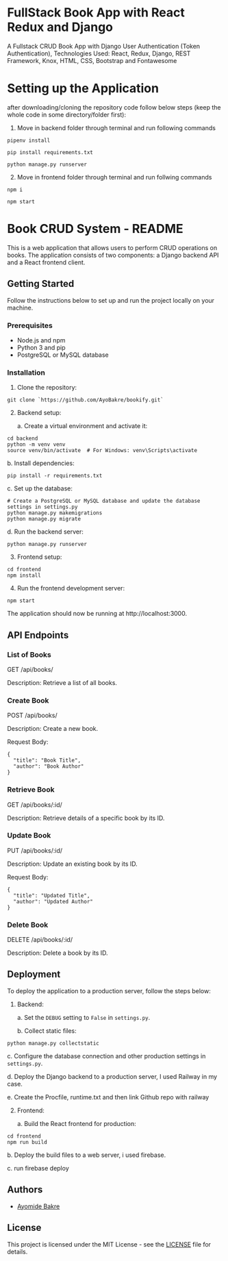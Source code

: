 # FullStack Book App with React Redux and Django
A Fullstack CRUD Book App with Django User Authentication (Token Authentication), Technologies Used: React, Redux, Django, REST Framework, Knox, HTML, CSS, Bootstrap and Fontawesome

# Setting up the Application

after downloading/cloning the repository code follow below steps (keep the whole code in some directory/folder first):

1) Move in backend folder through terminal and run following commands

`pipenv install`

`pip install requirements.txt`

`python manage.py runserver`

2) Move in frontend folder through terminal and run follwing commands

`npm i`

`npm start`

# Book CRUD System - README

This is a web application that allows users to perform CRUD operations on books. The application consists of two components: a Django backend API and a React frontend client.

## Getting Started

Follow the instructions below to set up and run the project locally on your machine.

### Prerequisites

- Node.js and npm
- Python 3 and pip
- PostgreSQL or MySQL database

### Installation

1. Clone the repository:

```
git clone `https://github.com/AyoBakre/bookify.git`
```

2. Backend setup:

   a. Create a virtual environment and activate it:

```
cd backend
python -m venv venv
source venv/bin/activate  # For Windows: venv\Scripts\activate
```

   b. Install dependencies:

```
pip install -r requirements.txt
```

   c. Set up the database:

```
# Create a PostgreSQL or MySQL database and update the database settings in settings.py
python manage.py makemigrations
python manage.py migrate
```

   d. Run the backend server:

```
python manage.py runserver
```

3. Frontend setup:

```
cd frontend
npm install
```

4. Run the frontend development server:

```
npm start
```

The application should now be running at http://localhost:3000.

## API Endpoints

### List of Books

GET /api/books/

Description: Retrieve a list of all books.

### Create Book

POST /api/books/

Description: Create a new book.

Request Body:

```
{
  "title": "Book Title",
  "author": "Book Author"
}
```

### Retrieve Book

GET /api/books/:id/

Description: Retrieve details of a specific book by its ID.

### Update Book

PUT /api/books/:id/

Description: Update an existing book by its ID.

Request Body:

```
{
  "title": "Updated Title",
  "author": "Updated Author"
}
```

### Delete Book

DELETE /api/books/:id/

Description: Delete a book by its ID.

## Deployment

To deploy the application to a production server, follow the steps below:

1. Backend:

   a. Set the `DEBUG` setting to `False` in `settings.py`.

   b. Collect static files:

```
python manage.py collectstatic
```

   c. Configure the database connection and other production settings in `settings.py`.

   d. Deploy the Django backend to a production server, I used Railway in my case. 

   e. Create the Procfile, runtime.txt and then link Github repo with railway

2. Frontend:

   a. Build the React frontend for production:

```
cd frontend
npm run build
```

   b. Deploy the build files to a web server, i used firebase. 

   c. run firebase deploy

## Authors

- [Ayomide Bakre](https://github.com/AyoBakre)

## License

This project is licensed under the MIT License - see the [LICENSE](LICENSE) file for details.
```

